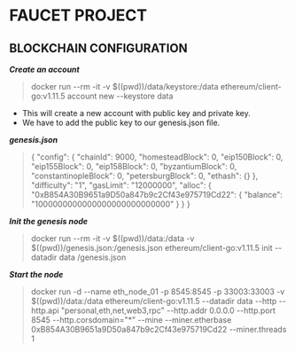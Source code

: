 # FAUCET PROJECT

## BLOCKCHAIN CONFIGURATION


***Create an account***

> docker run --rm -it -v \$\((pwd)\)/data/keystore:/data ethereum/client-go:v1.11.5 account new --keystore data

* This will create a new account with public key and private key.
* We have to add the public key to our genesis.json file.

***genesis.json***

> {
	"config": {
		"chainId": 9000,
		"homesteadBlock": 0,
		"eip150Block": 0,
		"eip155Block": 0,
		"eip158Block": 0,
		"byzantiumBlock": 0,
		"constantinopleBlock": 0,
		"petersburgBlock": 0,
		"ethash": {}
	},
	"difficulty": "1",
	"gasLimit": "12000000",
	"alloc": {
			"0xB854A30B9651a9D50a847b9c2Cf43e975719Cd22": {
			"balance": "1000000000000000000000000000"
		}
	}
}

***Init the genesis node***

> docker run --rm -it -v \$\((pwd)\)/data:/data -v \$\((pwd)\)/genesis.json:/genesis.json ethereum/client-go:v1.11.5 init --datadir data /genesis.json

***Start the node***

> docker run -d --name eth_node_01 -p 8545:8545 -p 33003:33003 -v \$\((pwd)\)/data:/data ethereum/client-go:v1.11.5 --datadir data --http --http.api "personal,eth,net,web3,rpc" --http.addr 0.0.0.0 --http.port 8545 --http.corsdomain="*" --mine --miner.etherbase 0xB854A30B9651a9D50a847b9c2Cf43e975719Cd22 --miner.threads 1



